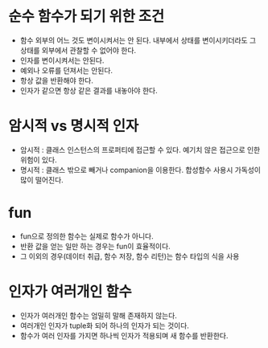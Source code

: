 # 순수 함수가 되기 위한 조건
- 함수 외부의 어느 것도 변이시켜서는 안 된다. 내부에서 상태를 변이시키더라도 그 상태를 외부에서 관찰할 수 없어야 한다.
- 인자를 변이시켜서는 안된다.
- 예외나 오류를 던져서는 안된다.
- 항상 값을 반환해야 한다.
- 인자가 같으면 항상 같은 결과를 내놓아야 한다.

# 암시적 vs 명시적 인자
- 암시적 : 클래스 인스턴스의 프로퍼티에 접근할 수 있다. 예기치 않은 접근으로 인한 위험이 있다.
- 명시적 : 클래스 밖으로 빼거나 companion을 이용한다. 합성함수 사용시 가독성이 많이 떨어진다.

# fun
- fun으로 정의한 함수는 실제로 함수가 아니다.
- 반환 값을 얻는 일만 하는 경우는 fun이 효율적이다.
- 그 이외의 경우(데이터 취급, 함수 저장, 함수 리턴)는 함수 타입의 식을 사용

# 인자가 여러개인 함수
- 인자가 여러개인 함수는 엄밀히 말해 존재하지 않는다.
- 여러개인 인자가 tuple화 되어 하나의 인자가 되는 것이다.
- 함수가 여러 인자를 가지면 하나씩 인자가 적용되며 새 함수를 반환한다.
